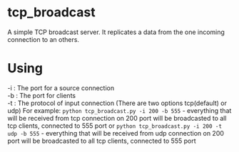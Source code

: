 # tcp_broadcast
A simple TCP broadcast server. 
It replicates a data from the one incoming connection to an others.

# Using  
-i : The port for a source connection  
-b : The port for clients  
-t : The protocol of input connection (There are two options tcp(default) or udp)
For example: ```python tcp_broadcast.py -i 200 -b 555``` - everything that will be received from tcp connection on 200 port will be broadcasted to all tcp clients, connected to 555 port
or           ```python tcp_broadcast.py -i 200 -t udp -b 555``` - everything that will be received from udp connection on 200 port will be broadcasted to all tcp clients, connected to 555 port
